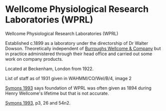 # Wellcome Physiological Research Laboratories \(WPRL\)

Wellcome Physiological Research Laboratories \(WPRL\)

Established c.1899 as a laboratory under the directorship of Dr Walter Dowson. Theoretically independent of [Burroughs Wellcome & Company](https://github.com/wellcomecollection/transcribe-wellcome/tree/0f24dd579552fbec9fe9ff9419c2bdd0a7b7925c/research/organisations/research/organisations/bw.md) but in practice administered through their head office and carried out some work on company products.

Located at Beckenham, London from 1922.

List of staff as of 1931 given in WAHMM/CO/Wel/B/4, image 2

[Symons 1993](https://archive.org/details/Symons1993/mode/2up) says foundation of WPRL was often given as 1894 during Henry Wellcome's lifetime but that is not accurate.

[Symons 1993](https://archive.org/details/Symons1993/mode/2up), p3, 26 and 54n2.

